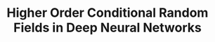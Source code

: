 ---
title: "Higher Order Conditional Random Fields in Deep Neural Networks"
year: 2016
pdf_url: "http://www.robots.ox.ac.uk/~tvg/publications/2016/Higher_Order_CRF_CNN.pdf"
category: "vision"
author_list: "Anurag Arnab, Sadeep Jayasumana, Shuai Zheng, Philip H.S. Torr"
grant: "NULL"
pub_in: "European Conference on Computer Vision (ECCV) 2016"
---